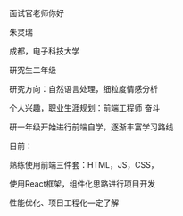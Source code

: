 面试官老师你好

朱灵瑞

成都，电子科技大学

研究生二年级

研究方向：自然语言处理，细粒度情感分析

个人兴趣，职业生涯规划：前端工程师 奋斗

研一年级开始进行前端自学，逐渐丰富学习路线

目前：

熟练使用前端三件套：HTML，JS，CSS，

使用React框架，组件化思路进行项目开发

性能优化、项目工程化一定了解



